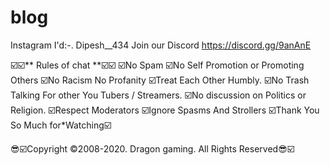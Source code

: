 # blog
Instagram I'd:-. Dipesh__434
Join our Discord   https://discord.gg/9anAnE 

☑️☑️** Rules of chat **☑️☑️
☑️No Spam
☑️No Self Promotion or Promoting Others
☑️No Racism No Profanity
☑️Treat Each Other Humbly.
☑️No Trash Talking For other You Tubers /
Streamers.
☑️No discussion on Politics or Religion.
☑️Respect Moderators
☑️Ignore Spasms And Strollers
☑️Thank You So Much for*Watching☑️


😎☑️Copyright ©2008-2020. Dragon gaming. All Rights Reserved😎☑️
